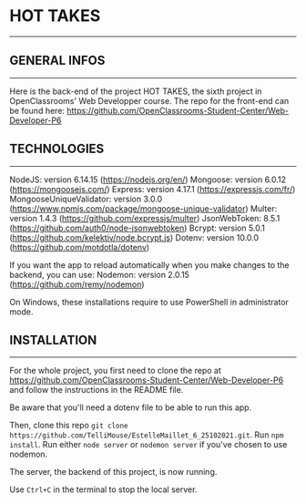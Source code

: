 # HOT TAKES #
***

## GENERAL INFOS ##
***
Here is the back-end of the project HOT TAKES, the sixth project in OpenClassrooms' Web Developper course.
The repo for the front-end can be found here: https://github.com/OpenClassrooms-Student-Center/Web-Developer-P6

## TECHNOLOGIES ##
***
NodeJS: version 6.14.15 (https://nodejs.org/en/)
Mongoose: version 6.0.12 (https://mongoosejs.com/)
Express: version 4.17.1 (https://expressjs.com/fr/)
MongooseUniqueValidator: version 3.0.0 (https://www.npmjs.com/package/mongoose-unique-validator)
Multer: version 1.4.3 (https://github.com/expressjs/multer)
JsonWebToken: 8.5.1 (https://github.com/auth0/node-jsonwebtoken)
Bcrypt: version 5.0.1 (https://github.com/kelektiv/node.bcrypt.js)
Dotenv: version 10.0.0 (https://github.com/motdotla/dotenv)

If you want the app to reload automatically when you make changes to the backend, you can use:
Nodemon: version 2.0.15 (https://github.com/remy/nodemon)

On Windows, these installations require to use PowerShell in administrator mode.

## INSTALLATION ##
***
For the whole project, you first need to clone the repo at https://github.com/OpenClassrooms-Student-Center/Web-Developer-P6 and follow the instructions in the README file.

Be aware that you'll need a dotenv file to be able to run this app.

Then, clone this repo `git clone https://github.com/TelliMouse/EstelleMaillet_6_25102021.git`.
Run `npm install`.
Run either `node server` or `nodemon server` if you've chosen to use nodemon.

The server, the backend of this project, is now running.

Use `Ctrl+C` in the terminal to stop the local server.
